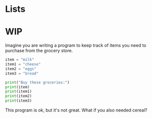 # Lists

# WIP

Imagine you are writing a program to keep track of items you need to purchase from the grocery store.

```python
item = "milk"
item1 = "cheese"
item2 = "eggs"
item3 = "bread"

print("Buy these groceries:")
print(item)
print(item1)
print(item2)
print(item3)
```

This program is ok, but it's not great. What if you also needed cereal?
